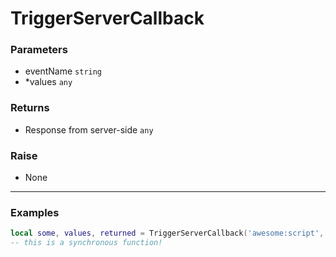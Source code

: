 # TriggerServerCallback

### Parameters

- eventName `string`
- \*values `any`

### Returns

- Response from server-side `any`

### Raise

- None

---

### Examples

````lua
local some, values, returned = TriggerServerCallback('awesome:script', foo, bar)
-- this is a synchronous function!
````
